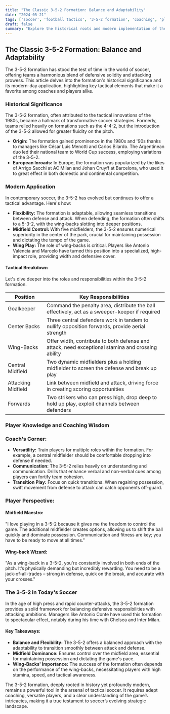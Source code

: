 ```yaml
---
title: "The Classic 3-5-2 Formation: Balance and Adaptability"
date: "2024-05-21"
tags: ['soccer', 'football tactics', '3-5-2 formation', 'coaching', 'players', 'defense', 'midfield', 'attack', 'strategy', 'history']
draft: false
summary: "Explore the historical roots and modern implementation of the 3-5-2 formation in soccer, emphasizing its tactical flexibility and strategic balance between defense and attack."
---
```


## The Classic 3-5-2 Formation: Balance and Adaptability

The 3-5-2 formation has stood the test of time in the world of soccer, offering teams a harmonious blend of defensive solidity and attacking prowess. This article delves into the formation's historical significance and its modern-day application, highlighting key tactical elements that make it a favorite among coaches and players alike.

### Historical Significance

The 3-5-2 formation, often attributed to the tactical innovations of the 1980s, became a hallmark of transformative soccer strategies. Formerly, teams relied heavily on formations such as the 4-4-2, but the introduction of the 3-5-2 allowed for greater fluidity on the pitch.

- **Origin:** The formation gained prominence in the 1980s and '90s thanks to managers like César Luis Menotti and Carlos Bilardo. The Argentinean duo led their national team to World Cup success, employing variations of the 3-5-2. 
- **European Inroads:** In Europe, the formation was popularized by the likes of Arrigo Sacchi at AC Milan and Johan Cruyff at Barcelona, who used it to great effect in both domestic and continental competition.

### Modern Application

In contemporary soccer, the 3-5-2 has evolved but continues to offer a tactical advantage. Here's how:

- **Flexibility:** The formation is adaptable, allowing seamless transitions between defense and attack. When defending, the formation often shifts to a 5-3-2, with the wing-backs slotting into deeper positions.
- **Midfield Control:** With five midfielders, the 3-5-2 ensures numerical superiority in the center of the park, crucial for maintaining possession and dictating the tempo of the game.
- **Wing Play:** The role of wing-backs is critical. Players like Antonio Valencia and Marcelo have turned this position into a specialized, high-impact role, providing width and defensive cover.

#### Tactical Breakdown

Let's dive deeper into the roles and responsibilities within the 3-5-2 formation. 

| Position      | Key Responsibilities                                                                            |
|---------------|-------------------------------------------------------------------------------------------------|
| Goalkeeper    | Command the penalty area, distribute the ball effectively, act as a sweeper-keeper if required  |
| Center Backs  | Three central defenders work in tandem to nullify opposition forwards, provide aerial strength  |
| Wing-Backs    | Offer width, contribute to both defense and attack, need exceptional stamina and crossing ability|
| Central Midfield| Two dynamic midfielders plus a holding midfielder to screen the defense and break up play       |
| Attacking Midfield| Link between midfield and attack, driving force in creating scoring opportunities            |
| Forwards      | Two strikers who can press high, drop deep to hold up play, exploit channels between defenders  |

### Player Knowledge and Coaching Wisdom

### Coach's Corner:

- **Versatility:** Train players for multiple roles within the formation. For example, a central midfielder should be comfortable dropping into defense if needed.
- **Communication:** The 3-5-2 relies heavily on understanding and communication. Drills that enhance verbal and non-verbal cues among players can fortify team cohesion.
- **Transition Play:** Focus on quick transitions. When regaining possession, swift movement from defense to attack can catch opponents off-guard.

### Player Perspective:

#### Midfield Maestro:

"I love playing in a 3-5-2 because it gives me the freedom to control the game. The additional midfielder creates options, allowing us to shift the ball quickly and dominate possession. Communication and fitness are key; you have to be ready to move at all times." 

#### Wing-back Wizard:

"As a wing-back in a 3-5-2, you're constantly involved in both ends of the pitch. It’s physically demanding but incredibly rewarding. You need to be a jack-of-all-trades – strong in defense, quick on the break, and accurate with your crosses."

### The 3-5-2 in Today's Soccer

In the age of high press and rapid counter-attacks, the 3-5-2 formation provides a solid framework for balancing defensive responsibilities with attacking ambitions. Managers like Antonio Conte have used this formation to spectacular effect, notably during his time with Chelsea and Inter Milan.

#### Key Takeaways:

- **Balance and Flexibility:** The 3-5-2 offers a balanced approach with the adaptability to transition smoothly between attack and defense.
- **Midfield Dominance:** Ensures control over the midfield area, essential for maintaining possession and dictating the game's pace.
- **Wing-Backs' Importance:** The success of the formation often depends on the performance of the wing-backs, necessitating players with high stamina, speed, and tactical awareness.

The 3-5-2 formation, deeply rooted in history yet profoundly modern, remains a powerful tool in the arsenal of tactical soccer. It requires adept coaching, versatile players, and a clear understanding of the game’s intricacies, making it a true testament to soccer’s evolving strategic landscape.
```